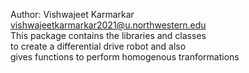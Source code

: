 Author: Vishwajeet Karmarkar </br>
vishwajeetkarmarkar2021@u.northwestern.edu </br>
This package contains the libraries and classes </br>
to create a differential drive robot and also  </br>
gives functions to perform homogenous tranformations </br>
